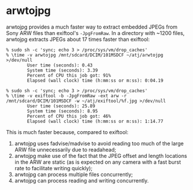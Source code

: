 # arwtojpg

arwtojpg provides a much faster way to extract embedded JPEGs from Sony ARW
files than exiftool's `-JpgFromRaw`. In a directory with ~1200 files, arwtojpg
extracts JPEGs about 17 times faster than exiftool:

    % sudo sh -c 'sync; echo 3 > /proc/sys/vm/drop_caches'
    % \time -v arwtojpg /mnt/sdcard/DCIM/101MSDCF ~/atj/arwtojpg >/dev/null
            User time (seconds): 0.43
            System time (seconds): 3.39
            Percent of CPU this job got: 91%
            Elapsed (wall clock) time (h:mm:ss or m:ss): 0:04.19

    % sudo sh -c 'sync; echo 3 > /proc/sys/vm/drop_caches'
    % \time -v exiftool -b -JpgFromRaw -ext arw -r /mnt/sdcard/DCIM/101MSDCF -w ~/atj/exiftool/%f.jpg >/dev/null
            User time (seconds): 25.89
            System time (seconds): 8.95
            Percent of CPU this job got: 46%
            Elapsed (wall clock) time (h:mm:ss or m:ss): 1:14.77

This is much faster because, compared to exiftool:

1. arwtojpg uses fadvise/madvise to avoid reading too much of the large ARW
   file unnecessarily due to readahead;
2. arwtojpg make use of the fact that the JPEG offset and length locations in
   the ARW are static (as is expected on any camera with a fast burst rate to
   facilitate writing quickly);
3. arwtojpg can process multiple files concurrently;
4. arwtojpg can process reading and writing concurrently.
